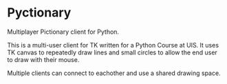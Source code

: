 # Pyctionary
Multiplayer Pictionary client for Python.

This is a multi-user client for TK written for a Python Course at UIS. It uses TK canvas to repeatedly draw lines and small circles to allow the end user to draw with their mouse.

Multiple clients can connect to eachother and use a shared drawing space.
